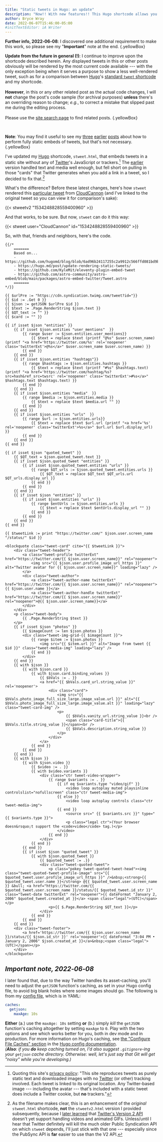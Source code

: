 ```yaml
---
title: "Static tweets in Hugo: an update"
description: "Now!! With new features!! This Hugo shortcode allows you to embed tweets with link “cards.”"
author: Bryce Wray
date: 2022-06-07T15:46:00-05:00
#initTextEditor: iA Writer
---
```


**Further info, 2022‑06‑08**: I discovered one additional requirement to make this work, so please see my "**Important**" note at the end.
{.yellowBox}

**Update from the future in general (!)**: I continue to improve upon the shortcode described herein. Any displayed tweets in this or other posts obviously will be rendered by the most current code available --- with the only exception being when it serves a purpose to show a less well-rendered tweet, such as for a comparison between [Hugo](https://gohugo.io)'s [standard `tweet` shortcode](https://gohugo.io/content-management/shortcodes/#tweet) and my shortcode.\
\
**However**, in this or any other related post as the actual code changes, I will **not** change the post's code sample (for archival purposes) **unless** there's an overriding reason to change; *e.g.*, to correct a mistake that slipped past me during the editing process.\
\
Please use the [site search page](/search/) to find related posts.
{.yellowBox}

<br />

**Note**: You may find it useful to see my [three](/posts/2022/02/static-tweets-eleventy-hugo/) [earlier](/posts/2022/02/static-tweets-eleventy-hugo-part-2/) [posts](/posts/2022/04/static-tweets-astro/) about how to perform fully static embeds of tweets, but that's not necessary.
{.yellowBox}

I've updated my [Hugo](https://gohugo.io) shortcode, `stweet.html`, that embeds tweets in a static site without any of [Twitter](https://twitter.com)'s JavaScript or trackers.[^privacy] The [earlier](/posts/2022/02/static-tweets-eleventy-hugo) version handled text and media well enough, but fell short on pulling in those "cards" that Twitter generates when you add a link in a tweet, so I decided to fix that.[^PubSync]

[^privacy]: Quoting this site's [privacy policy](/privacy/#twitter): "This site reproduces tweets as purely static text and downloaded images with no [Twitter](https://twitter.com) (or other) tracking involved. Each tweet is linked to its original location. Any Twitter-based image --- including the avatar --- that's included with a static tweet does include a Twitter cookie, but **no** trackers."

[^PubSync]: As the filename makes clear, this is an enhancement of the *original* `stweet.html` shortcode, **not** the `stweetv2.html` version I provided subsequently, because I [later learned](/posts/2022/02/gems-in-rough-14/#learning-from-a-friendly-hat-tip) that [Twitter's Version 2 API](https://developer.twitter.com/en/docs/twitter-api) doesn't yet support handling videos and animated GIFs. Unless/until I hear that Twitter definitely will kill the much older Public Syndication API on which `stweet` depends, I'll just stick with that one --- especially since the PubSync API is **far** easier to use than the V2 API.

What's the difference? Before these latest changes, here's how `stweet` rendered this [particular tweet](https://twitter.com/CloudCannon/status/1534248828559400960) from [CloudCannon](https://cloudcannon.com) (and I've linked to the original tweet so you can view it for comparison's sake):

{{< stweetv2 "1534248828559400960" >}}

And that works, to be sure. But now, `stweet` can do it this way:

{{< stweet user="CloudCannon" id="1534248828559400960" >}}

So, with that, friends and neighbors, here's the code.

```go-html-template
{{/*
	=======
	Based on...
	- https://github.com/hugomd/blog/blob/6ad96b24117255c2a9912c566ffd081bd9bbd6f1/layouts/shortcodes/statictweet.html
	- https://hugo.md/post/update-rendering-static-tweets/
	- https://github.com/KyleMit/eleventy-plugin-embed-tweet
	- https://github.com/astro-community/astro-embed/blob/main/packages/astro-embed-twitter/Tweet.astro
	=======
*/}}

{{ $urlPre := "https://cdn.syndication.twimg.com/tweet?id="}}
{{ $id := .Get 0 }}
{{ $json := getJSON $urlPre $id }}
{{ $text := .Page.RenderString $json.text }}
{{ $QT_text := "" }}
{{ $card := "" }}

{{ if isset $json "entities" }}
	{{ if isset $json.entities "user_mentions"  }}
		{{ range $user := $json.entities.user_mentions}}
			{{ $text = replace $text (printf "@%s" $user.screen_name) (printf "<a href='https://twitter.com/%s' rel='noopener' class='twitterExt'>@%s</a>" $user.screen_name $user.screen_name) }}
		{{ end }}
	{{ end }}
	{{ if isset $json.entities "hashtags"}}
		{{ range $hashtags := $json.entities.hashtags }}
			{{ $text = replace $text (printf "#%s" $hashtags.text) (printf "<a href='https://twitter.com/hashtag/%s?src=hash&ref_src=twsrc' rel='noopener' class='twitterExt'>#%s</a>" $hashtags.text $hashtags.text) }}
		{{ end }}
	{{ end }}
	{{ if isset $json.entities "media"  }}
		{{ range $media := $json.entities.media }}
			{{ $text = replace $text $media.url "" }}
		{{ end }}
	{{ end }}
	{{ if isset $json.entities "urls"  }}
		{{ range $url := $json.entities.urls}}
			{{ $text = replace $text $url.url (printf "<a href='%s' rel='noopener' class='twitterExt'>%s</a>" $url.url $url.display_url) }}
		{{ end }}
	{{ end }}
{{ end }}

{{ if isset $json "quoted_tweet" }}
	{{ $QT_text = $json.quoted_tweet.text }}
	{{ if isset $json.quoted_tweet "entities" }}
		{{ if isset $json.quoted_tweet.entities "urls" }}
			{{ range $QT_urls := $json.quoted_tweet.entities.urls }}
				{{ $QT_text = replace $QT_text $QT_urls.url $QT_urls.display_url }}
			{{ end }}
		{{ end }}
	{{ end }}
	{{ if isset $json "entities" }}
		{{ if isset $json.entities "urls" }}
			{{ range $entUrls := $json.entities.urls }}
				{{ $text = replace $text $entUrls.display_url "" }}
			{{ end }}
		{{ end }}
	{{ end }}
{{ end }}

{{ $tweetLink := print "https://twitter.com/" $json.user.screen_name "/status/" $id }}

<blockquote class="tweet-card" cite="{{ $tweetLink }}">
	<div class="tweet-header">
		<a class="tweet-profile twitterExt" href="https://twitter.com/{{ $json.user.screen_name}}" rel="noopener">
			<img src="{{ $json.user.profile_image_url_https }}" alt="Twitter avatar for {{ $json.user.screen_name}}" loading="lazy" />
		</a>
		<div class="tweet-author">
			<a class="tweet-author-name twitterExt" href="https://twitter.com/{{ $json.user.screen_name}}" rel="noopener">{{ $json.user.name }}</a>
			<a class="tweet-author-handle twitterExt" href="https://twitter.com/{{ $json.user.screen_name}}" rel="noopener">@{{ $json.user.screen_name}}</a>
		</div>
	</div>
	<p class="tweet-body">
		{{ .Page.RenderString $text }}
	</p>
	{{ if isset $json "photos" }}
		{{ $imageCount := len $json.photos }}
		<div class="tweet-img-grid-{{ $imageCount }}">
			{{ range $item := $json.photos }}
				<img src="{{ $item.url }}" alt="Image from tweet {{ $id }}" class="tweet-media-img" loading="lazy" />
			{{ end }}
		</div>
	{{ end }}
	{{ with $json }}
		{{ with $json.card }}
			{{ with $json.card.binding_values }}
				{{ $bVals := . }}
				<a href="{{ $bVals.card_url.string_value }}" rel='noopener'>
					<div class="card">
						<img src="{{ $bVals.photo_image_full_size_large.image_value.url }}" alt="{{ $bVals.photo_image_full_size_large.image_value.alt }}" loading="lazy" class="tweet-card-img" />
						<p>
							{{ $bVals.vanity_url.string_value }}<br />
							<span class="card-title">{{ $bVals.title.string_value }}</span><br />
							{{ $bVals.description.string_value }}
						</p>
					</div>
				</a>
			{{ end }}
		{{ end }}
	{{ end }}
	{{ with $json }}
		{{ with $json.video }}
			{{ $video := . }}
			{{ with $video.variants }}
				<div class="ctr tweet-video-wrapper">
					{{ range $variants := . }}
						{{ if eq $variants.type "video/gif" }}
							<video loop autoplay muted playsinline controlslist="nofullscreen" class="ctr tweet-media-img">
						{{ else }}
							<video loop autoplay controls class="ctr tweet-media-img">
						{{ end }}
							<source src=" {{ $variants.src }}" type="{{ $variants.type }}">
							<p class="legal ctr">(Your browser doesn&rsquo;t support the <code>video</code> tag.)</p>
						</video>
					{{ end }}
				</div>
			{{ end }}
		{{ end }}
		{{ if isset $json "quoted_tweet" }}
			{{ with $json.quoted_tweet }}
				{{ $quoted_tweet := .}}
				<div class="tweet-quoted-tweet">
					<p class="pokey tweet-quoted-tweet-head"><img class="tweet-quoted-tweet-profile-image" src="{{ $quoted_tweet.user.profile_image_url_https }}" />&nbsp;<strong>{{ $quoted_tweet.user.name }}</strong> @{{ $quoted_tweet.user.screen_name }} &bull; <a href="https://twitter.com/{{ $quoted_tweet.user.screen_name }}/status/{{ $quoted_tweet.id_str }}" class="tweet-date twitterExt" rel="noopener">{{ dateFormat "January 2, 2006" $quoted_tweet.created_at }}</a> <span class="legal">(UTC)</span></p>
					<p>{{ $.Page.RenderString $QT_text }}</p>
				</div>
			{{ end }}
		{{ end }}
	{{ end }}
	<div class="tweet-footer">
		<a href='https://twitter.com/{{ $json.user.screen_name }}/status/{{ $json.id_str }}' rel='noopener'>{{ dateFormat "3:04 PM • January 2, 2006" $json.created_at }}</a>&nbsp;<span class="legal">(UTC)</span></p>
	</div>
</blockquote>
```

## *Important note, 2022‑06‑08*

I later found that, due to the way Twitter handles its asset-caching, you'll need to adjust the `getJSON` function's caching, as set in your Hugo config file, to avoid big blank holes where some images should go. The following is from my [config file](https://gohugo.io/getting-started/configuration/), which is in YAML:

```yaml
caches:
  getjson:
    maxAge: 10s
```

**Either** (a.) use the `maxAge: 10s` setting **or** (b.) simply *kill* the `getJSON` function's caching altogether by setting `maxAge` to `0`. Play with the two options and see which works better for you, both in dev mode and in production. For more information on Hugo's caching, see [the "Configure File Caches" section](https://gohugo.io/getting-started/configuration/#configure-file-caches) in the [Hugo config documentation](https://gohugo.io/getting-started/configuration/).\
*(**Also**: if you **do** keep caching turned on, I'd also suggest `.gitignore`-ing your `getjson` cache directory. Otherwise: well, let's just say that Git will get "noisy" while you're developing.)*
